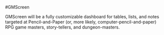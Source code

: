 #GMScreen

GMScreen will be a fully customizable dashboard for tables, lists, and notes targeted at Pencil-and-Paper (or, more likely, computer-pencil-and-paper) RPG game masters, story-tellers, and dungeon-masters.